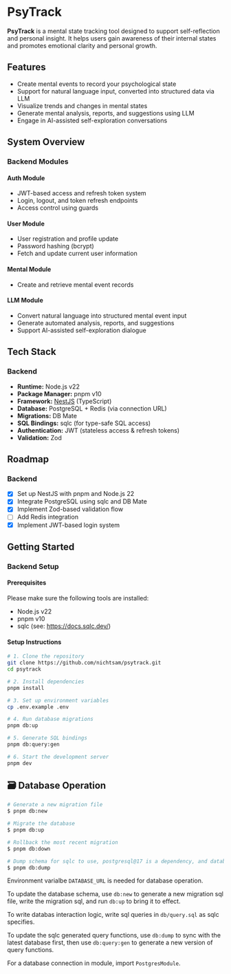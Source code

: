 # PsyTrack

**PsyTrack** is a mental state tracking tool designed to support self-reflection and personal insight. It helps users gain awareness of their internal states and promotes emotional clarity and personal growth.

## Features

- Create mental events to record your psychological state
- Support for natural language input, converted into structured data via LLM
- Visualize trends and changes in mental states
- Generate mental analysis, reports, and suggestions using LLM
- Engage in AI-assisted self-exploration conversations

## System Overview

### Backend Modules

#### Auth Module

- JWT-based access and refresh token system
- Login, logout, and token refresh endpoints
- Access control using guards

#### User Module

- User registration and profile update
- Password hashing (bcrypt)
- Fetch and update current user information

#### Mental Module

- Create and retrieve mental event records

#### LLM Module

- Convert natural language into structured mental event input
- Generate automated analysis, reports, and suggestions
- Support AI-assisted self-exploration dialogue

## Tech Stack

### Backend

- **Runtime:** Node.js v22
- **Package Manager:** pnpm v10
- **Framework:** [NestJS](https://nestjs.com/) (TypeScript)
- **Database:** PostgreSQL + Redis (via connection URL)
- **Migrations:** DB Mate
- **SQL Bindings:** sqlc (for type-safe SQL access)
- **Authentication:** JWT (stateless access & refresh tokens)
- **Validation:** Zod

## Roadmap

### Backend

- [x] Set up NestJS with pnpm and Node.js 22
- [x] Integrate PostgreSQL using sqlc and DB Mate
- [x] Implement Zod-based validation flow
- [ ] Add Redis integration
- [x] Implement JWT-based login system

## Getting Started

### Backend Setup

#### Prerequisites

Please make sure the following tools are installed:

- Node.js v22
- pnpm v10
- sqlc (see: https://docs.sqlc.dev/)

#### Setup Instructions

```bash
# 1. Clone the repository
git clone https://github.com/nichtsam/psytrack.git
cd psytrack

# 2. Install dependencies
pnpm install

# 3. Set up environment variables
cp .env.example .env

# 4. Run database migrations
pnpm db:up

# 5. Generate SQL bindings
pnpm db:query:gen

# 6. Start the development server
pnpm dev
```

## 🗃️ Database Operation

```bash
# Generate a new migration file
$ pnpm db:new

# Migrate the database
$ pnpm db:up

# Rollback the most recent migration
$ pnpm db:down

# Dump schema for sqlc to use, postgresql@17 is a dependency, and database connection with up-to-date schema is required
$ pnpm db:dump
```

Environment varialbe `DATABASE_URL` is needed for database operation.

To update the database schema, use `db:new` to generate a new migration sql file, write the migration sql, and run `db:up` to bring it to effect.

To write databas interaction logic, write sql queries in `db/query.sql` as sqlc specifies.

To update the sqlc generated query functions, use `db:dump` to sync with the latest database first, then use `db:query:gen` to generate a new version of query functions.

For a database connection in module, import `PostgresModule`.
